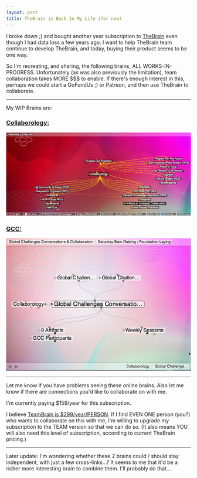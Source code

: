 ```yaml
---
layout: post
title: TheBrain is Back In My Life (for now)
---
```


I broke down ;) and bought another year subscription to
[TheBrain](http://thebrain.com) even though I had data loss a few
years ago. I want to help TheBrain team continue to develop TheBrain,
and today, buying their product seems to be one way.

So I'm recreating, and sharing, the following brains, ALL
WORKS-IN-PROGRESS. Unfortunately (as was also previously the
limitation), team collaboration takes MORE $$$ to enable. If there's
enough interest in this, perhaps we could start a GoFundUs ;) or
Patreon, and then use TheBrain to collaborate.

<hr/>

My WIP Brains are:
### [Collaborology:](https://bra.in/7p6ZAP)

[![Collaborology Brain](/images/2020/20200515-Collaborology-Brain.png)](https://bra.in/7p6ZAP)

### [GCC:](https://bra.in/7job85)
[![GCC Brain](/images/2020/20200515-GCC-Brain.png)](https://bra.in/7job85)

<hr/>

Let me know if you have problems seeing these online brains. Also let
me know if there are connections you'd like to collaborate on with me.

I'm currently paying $159/year for this subscription. 

I believe [TeamBrain is
$299/year/PERSON](https://thebrain.com/store/compare-editions).  If I
find EVEN ONE person (you?) who wants to collaborate on this with me,
I'm willing to upgrade my subscription to the TEAM version so that we
can do so. (It also means YOU will also need this level of
subscription, according to current TheBrain pricing.)

<hr/>

Later update: I'm wondering whether these 2 brains could / should stay
independent, with just a few cross-links...? It seems to me that it'd
be a richer more interesting brain to combine them. I'll probably do
that...